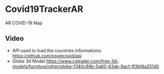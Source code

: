# Covid19TrackerAR
AR COVID-19 Map

## Video

 
- API used to load the countries informations: https://github.com/novelcovid/api
- Globe 3d Model https://www.cgtrader.com/free-3d-models/furniture/other/globe-f340c88b-5a60-43ab-9acf-ff3bf4a25145

